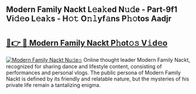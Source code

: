 ## Modern Family Nackt L𝚎a𝚔ed N𝚞𝚍e - Part-9f1 Vi𝚍𝚎o L𝚎a𝚔s - H𝚘𝚝 O𝚗𝚕yf𝚊ns P𝚑𝚘tos Aadjr

# <h2><a href="http://kff7f7n.oniu.top/?m=Modern+Family+Nackt">🔗👉 🔴 Modern Family Nackt P𝚑ot𝚘𝚜 V𝚒d𝚎o</a></h2>

[![Modern Family Nackt Nu𝚍e𝚜](https://i.imgur.com/0qMVB7G.gif)](http://kff7f7n.oniu.top/?m=Modern+Family+Nackt)
Online thought leader Modern Family Nackt, recognized for sharing dance and lifestyle content, consisting of performances and personal vlogs. The public persona of Modern Family Nackt is defined by its friendly and relatable nature, but the mysteries of his private life remain a tantalizing enigma.  
